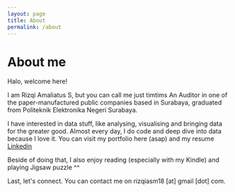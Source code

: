 ```yaml
---
layout: page
title: About
permalink: /about
---
```


# About me 

Halo, welcome here!

I am Rizqi Amaliatus S, but you can call me just timtims
An Auditor in one of the paper-manufactured public companies based in Surabaya, graduated from Politeknik Elektronika Negeri Surabaya.

I have interested in data stuff, like analysing, visualising and bringing data for the greater good. 
Almost every day, I do code and deep dive into data because I love it. You can visit my portfolio here (asap) and my resume [Linkedin](https://www.linkedin.com/rizqiamaliatuss)

Beside of doing that, I also enjoy reading (especially with my Kindle) and playing Jigsaw puzzle ^^

Last, let's connect. You can contact me on rizqiasm18 [at] gmail [dot] com. 


